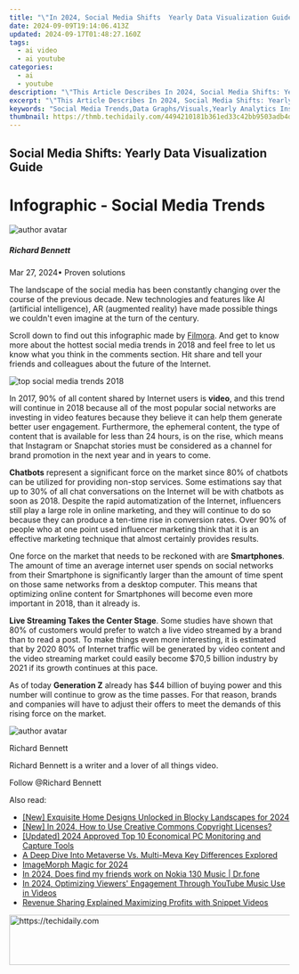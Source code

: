 ```yaml
---
title: "\"In 2024, Social Media Shifts  Yearly Data Visualization Guide\""
date: 2024-09-09T19:14:06.413Z
updated: 2024-09-17T01:48:27.160Z
tags:
  - ai video
  - ai youtube
categories:
  - ai
  - youtube
description: "\"This Article Describes In 2024, Social Media Shifts: Yearly Data Visualization Guide\""
excerpt: "\"This Article Describes In 2024, Social Media Shifts: Yearly Data Visualization Guide\""
keywords: "Social Media Trends,Data Graphs/Visuals,Yearly Analytics Insight,Digital Content Strategy,Online Platform Analysis,Engagement Metrics,Social Shifts Guide"
thumbnail: https://thmb.techidaily.com/4494210181b361ed33c42bb9503adb4d12c1be013a2d22176a91ef5b8d6bd2e7.jpg
---
```


## Social Media Shifts: Yearly Data Visualization Guide

# Infographic - Social Media Trends

![author avatar](https://images.wondershare.com/filmora/article-images/richard-bennett.jpg)

##### Richard Bennett

 Mar 27, 2024• Proven solutions

The landscape of the social media has been constantly changing over the course of the previous decade. New technologies and features like AI (artificial intelligence), AR (augmented reality) have made possible things we couldn't even imagine at the turn of the century.

Scroll down to find out this infographic made by [Filmora](https://tools.techidaily.com/wondershare/filmora/download/). And get to know more about the hottest social media trends in 2018 and feel free to let us know what you think in the comments section. Hit share and tell your friends and colleagues about the future of the Internet.

![top social media trends 2018](https://images.wondershare.com/filmora/article-images/top-social-media-trends-2018.jpg)

In 2017, 90% of all content shared by Internet users is **video**, and this trend will continue in 2018 because all of the most popular social networks are investing in video features because they believe it can help them generate better user engagement. Furthermore, the ephemeral content, the type of content that is available for less than 24 hours, is on the rise, which means that Instagram or Snapchat stories must be considered as a channel for brand promotion in the next year and in years to come.

**Chatbots** represent a significant force on the market since 80% of chatbots can be utilized for providing non-stop services. Some estimations say that up to 30% of all chat conversations on the Internet will be with chatbots as soon as 2018\. Despite the rapid automatization of the Internet, influencers still play a large role in online marketing, and they will continue to do so because they can produce a ten-time rise in conversion rates. Over 90% of people who at one point used influencer marketing think that it is an effective marketing technique that almost certainly provides results.

One force on the market that needs to be reckoned with are **Smartphones**. The amount of time an average internet user spends on social networks from their Smartphone is significantly larger than the amount of time spent on those same networks from a desktop computer. This means that optimizing online content for Smartphones will become even more important in 2018, than it already is.

**Live Streaming Takes the Center Stage**. Some studies have shown that 80% of customers would prefer to watch a live video streamed by a brand than to read a post. To make things even more interesting, it is estimated that by 2020 80% of Internet traffic will be generated by video content and the video streaming market could easily become $70,5 billion industry by 2021 if its growth continues at this pace.

As of today **Generation Z** already has $44 billion of buying power and this number will continue to grow as the time passes. For that reason, brands and companies will have to adjust their offers to meet the demands of this rising force on the market.

![author avatar](https://images.wondershare.com/filmora/article-images/richard-bennett.jpg)

Richard Bennett

Richard Bennett is a writer and a lover of all things video.

Follow @Richard Bennett

<ins class="adsbygoogle"
     style="display:block"
     data-ad-format="autorelaxed"
     data-ad-client="ca-pub-7571918770474297"
     data-ad-slot="1223367746"></ins>

<ins class="adsbygoogle"
     style="display:block"
     data-ad-client="ca-pub-7571918770474297"
     data-ad-slot="8358498916"
     data-ad-format="auto"
     data-full-width-responsive="true"></ins>

<span class="atpl-alsoreadstyle">Also read:</span>
<div><ul>
<li><a href="https://screen-mirroring-recording.techidaily.com/new-exquisite-home-designs-unlocked-in-blocky-landscapes-for-2024/"><u>[New] Exquisite Home Designs Unlocked in Blocky Landscapes for 2024</u></a></li>
<li><a href="https://youtube-zero.techidaily.com/n-2024-how-to-use-creative-commons-copyright-licenses/"><u>[New] In 2024, How to Use Creative Commons Copyright Licenses?</u></a></li>
<li><a href="https://digital-screen-recording.techidaily.com/updated-2024-approved-top-10-economical-pc-monitoring-and-capture-tools/"><u>[Updated] 2024 Approved Top 10 Economical PC Monitoring and Capture Tools</u></a></li>
<li><a href="https://extra-information.techidaily.com/a-deep-dive-into-metaverse-vs-multi-meva-key-differences-explored/"><u>A Deep Dive Into Metaverse Vs. Multi-Meva Key Differences Explored</u></a></li>
<li><a href="https://youtube-zero.techidaily.com/morph-magic-for-2024/"><u>ImageMorph Magic for 2024</u></a></li>
<li><a href="https://location-social.techidaily.com/in-2024-does-find-my-friends-work-on-nokia-130-music-drfone-by-drfone-virtual-android/"><u>In 2024, Does find my friends work on Nokia 130 Music | Dr.fone</u></a></li>
<li><a href="https://extra-skills.techidaily.com/in-2024-optimizing-viewers-engagement-through-youtube-music-use-in-videos/"><u>In 2024, Optimizing Viewers' Engagement Through YouTube Music Use in Videos</u></a></li>
<li><a href="https://youtube-zero.techidaily.com/ue-sharing-explained-maximizing-profits-with-snippet-videos/"><u>Revenue Sharing Explained Maximizing Profits with Snippet Videos</u></a></li>
</ul></div>

<!-- affiliate ads begin -->
<a href="https://unicoeye.pxf.io/c/5597632/2134229/18498" target="_top" id="2134229">
  <img src="//a.impactradius-go.com/display-ad/18498-2134229" border="0" alt="https://techidaily.com" width="728" height="90"/>
</a>
<img height="0" width="0" src="https://unicoeye.pxf.io/i/5597632/2134229/18498" style="position:absolute;visibility:hidden;" border="0" />
<!-- affiliate ads end -->

